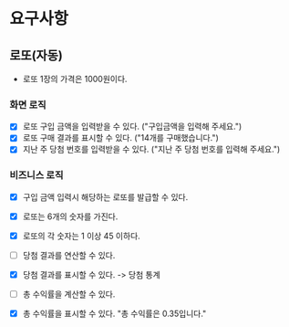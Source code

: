 # 요구사항

## 로또(자동)
* 로또 1장의 가격은 1000원이다.

### 화면 로직
- [x] 로또 구입 금액을 입력받을 수 있다. ("구입금액을 입력해 주세요.")
- [x] 로또 구매 결과를 표시할 수 있다. ("14개를 구매했습니다.")
- [x] 지난 주 당첨 번호를 입력받을 수 있다. ("지난 주 당첨 번호를 입력해 주세요.")

### 비즈니스 로직
- [x] 구입 금액 입력시 해당하는 로또를 발급할 수 있다.
- [x] 로또는 6개의 숫자를 가진다.
- [x] 로또의 각 숫자는 1 이상 45 이하다.

- [ ] 당첨 결과를 연산할 수 있다.
- [x] 당첨 결과를 표시할 수 있다. -> 당첨 통계
- [ ] 총 수익률을 계산할 수 있다.
- [x] 총 수익률을 표시할 수 있다. "총 수익률은 0.35입니다."
